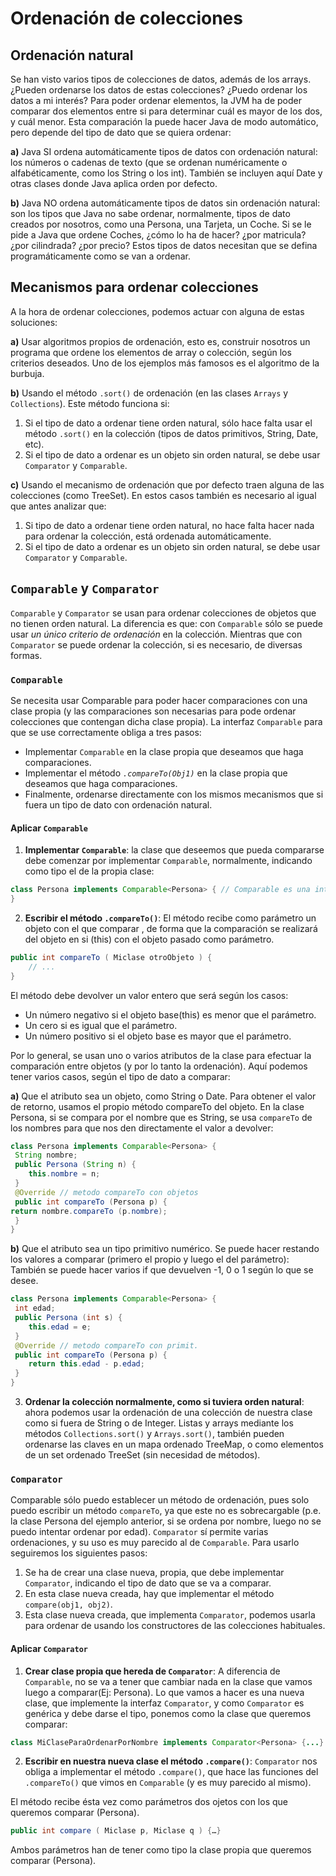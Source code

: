# **Ordenación de colecciones**

## Ordenación natural

Se han visto varios tipos de colecciones de datos, además de los arrays.
¿Pueden ordenarse los datos de estas colecciones? ¿Puedo ordenar los datos a mi interés?
Para poder ordenar elementos, la JVM ha de poder comparar dos elementos entre si para determinar cuál es mayor de los dos, y cuál menor. Esta comparación la puede hacer Java de modo automático, pero depende del tipo de dato que se quiera ordenar:

**a)** Java SI ordena automáticamente tipos de datos con ordenación natural: los números o cadenas de texto (que se ordenan numéricamente o alfabéticamente, como los String o los int). También se incluyen aquí Date y otras clases donde Java aplica orden por defecto. 

**b)** Java NO ordena automáticamente tipos de datos sin ordenación natural: son los tipos que Java no sabe ordenar, normalmente, tipos de dato creados por nosotros, como una Persona, una Tarjeta, un Coche. Si se le pide a Java que ordene Coches, ¿cómo lo ha de hacer? ¿por matricula? ¿por cilindrada? ¿por precio? Estos tipos de datos necesitan que se defina programáticamente como se van a ordenar.

## Mecanismos para ordenar colecciones

A la hora de ordenar colecciones, podemos actuar con alguna de estas soluciones:

**a)** Usar algoritmos propios de ordenación, esto es, construir nosotros un programa que ordene los elementos de array o colección, según los criterios deseados. Uno de los ejemplos más famosos es el algoritmo de la burbuja.

**b)** Usando el método `.sort()` de ordenación (en las clases `Arrays` y `Collections`). Este método funciona si:

1. Si el tipo de dato a ordenar tiene orden natural, sólo hace falta usar el método `.sort()` en la colección (tipos de datos primitivos, String, Date, etc).
2. Si el tipo de dato a ordenar es un objeto sin orden natural, se debe usar `Comparator` y `Comparable`.

**c)** Usando el mecanismo de ordenación que por defecto traen alguna de las colecciones (como TreeSet). En estos casos también es necesario al igual que antes analizar que:

1. Si tipo de dato a ordenar tiene orden natural, no hace falta hacer nada para ordenar la colección, está ordenada automáticamente.
2. Si el tipo de dato a ordenar es un objeto sin orden natural, se debe usar `Comparator` y `Comparable`.

## `Comparable` y `Comparator`

`Comparable` y `Comparator` se usan para ordenar colecciones de objetos que no tienen orden natural. La diferencia es que: con `Comparable` sólo se puede usar *un único criterio de ordenación* en la colección. Mientras que con `Comparator` se puede ordenar la colección, si es necesario, de diversas formas.

### `Comparable`

Se necesita usar Comparable para poder hacer comparaciones con una clase propia (y las comparaciones son necesarias para pode ordenar colecciones que contengan dicha clase propia). La interfaz `Comparable` para que se use correctamente obliga a tres pasos:

* Implementar `Comparable` en la clase propia que deseamos que haga comparaciones.
* Implementar el método *`.compareTo(Obj1)`* en la clase propia que deseamos que haga   comparaciones.
* Finalmente, ordenarse directamente con los mismos mecanismos que si fuera un tipo de dato con ordenación natural.

#### Aplicar `Comparable`

1. **Implementar `Comparable`**: la clase que deseemos que pueda compararse debe comenzar por implementar `Comparable`, normalmente, indicando como tipo el de la propia clase:
```Java
class Persona implements Comparable<Persona> { // Comparable es una interfaz genérica, hay que poner la clase que se va a comparar.
}    
```

2. **Escribir el método `.compareTo()`**: El método recibe como parámetro un objeto con el que comparar , de forma que la comparación se realizará del objeto en si (this) con el objeto pasado como parámetro.
```Java
public int compareTo ( Miclase otroObjeto ) {
    // ...
}
```

El método debe devolver un valor entero que será según los casos:
* Un número negativo si el objeto base(this) es menor que el parámetro.
* Un cero si es igual que el parámetro.
* Un número positivo si el objeto base es mayor que el parámetro.

Por lo general, se usan uno o varios atributos de la clase para efectuar la comparación entre objetos (y por lo tanto la ordenación). Aquí podemos tener varios casos, según el tipo de dato a comparar:

**a)** Que el atributo sea un objeto, como String o Date. Para obtener el valor de retorno, usamos el propio método compareTo del objeto. En la clase Persona, si se compara por el nombre que es String, se usa `compareTo` de los nombres para que nos den directamente el valor a devolver:
```Java
class Persona implements Comparable<Persona> {
 String nombre;
 public Persona (String n) {
    this.nombre = n;
 }
 @Override // metodo compareTo con objetos
 public int compareTo (Persona p) {
return nombre.compareTo (p.nombre);
 }
}
```

**b)** Que el atributo sea un tipo primitivo numérico. Se puede hacer restando los valores a comparar (primero el propio y luego el del parámetro): También se puede hacer varios if que devuelven -1, 0 o 1 según lo que se desee.
```Java
class Persona implements Comparable<Persona> {
 int edad;
 public Persona (int s) {
    this.edad = e;
 }
 @Override // metodo compareTo con primit.
 public int compareTo (Persona p) {
    return this.edad - p.edad;
 }
}
```

3. **Ordenar la colección normalmente, como si tuviera orden natural**: ahora podemos usar la ordenación de una colección de nuestra clase como si fuera de String o de Integer. Listas y arrays mediante los métodos `Collections.sort()` y `Arrays.sort()`, también pueden ordenarse las claves en un mapa ordenado TreeMap, o como elementos de un set ordenado TreeSet (sin necesidad de métodos).

### `Comparator`

Comparable sólo puedo establecer un método de ordenación, pues solo puedo escribir un método `compareTo`, ya que este no es sobrecargable (p.e. la clase Persona del ejemplo anterior, si se ordena por nombre, luego no se puedo intentar ordenar por edad). `Comparator` sí permite varias ordenaciones, y su uso es muy parecido al de `Comparable`. Para usarlo seguiremos los siguientes pasos:

1. Se ha de crear una clase nueva, propia, que debe implementar `Comparator`, indicando el tipo de dato que se va a comparar.
2. En esta clase nueva creada, hay que implementar el método `compare(obj1, obj2)`.
3. Esta clase nueva creada, que implementa `Comparator`, podemos usarla para ordenar de usando los constructores de las colecciones habituales.

#### Aplicar `Comparator`

1. **Crear clase propia que hereda de `Comparator`**: A diferencia de `Comparable`, no se va a tener que cambiar nada en la clase que vamos luego a comparar(Ej: Persona). Lo que vamos a hacer es una nueva clase, que implemente la interfaz `Comparator`, y como `Comparator` es genérica y debe darse el tipo, ponemos como la clase que queremos comparar:
```Java
class MiClaseParaOrdenarPorNombre implements Comparator<Persona> {...}
```

2. **Escribir en nuestra nueva clase el método `.compare()`**: `Comparator` nos obliga a implementar el método `.compare()`, que hace las funciones del `.compareTo()` que vimos en `Comparable` (y es muy parecido al mismo).

El método recibe ésta vez como parámetros dos ojetos con los que queremos comparar (Persona).

```Java
public int compare ( Miclase p, Miclase q ) {…}
```

Ambos parámetros han de tener como tipo la clase propia que queremos comparar (Persona).